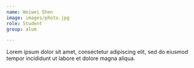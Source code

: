 ```yaml
---
name: Weiwei Shen
image: images/photo.jpg
role: Student
group: alum

---
```


Lorem ipsum dolor sit amet, consectetur adipiscing elit, sed do eiusmod tempor incididunt ut labore et dolore magna aliqua.
